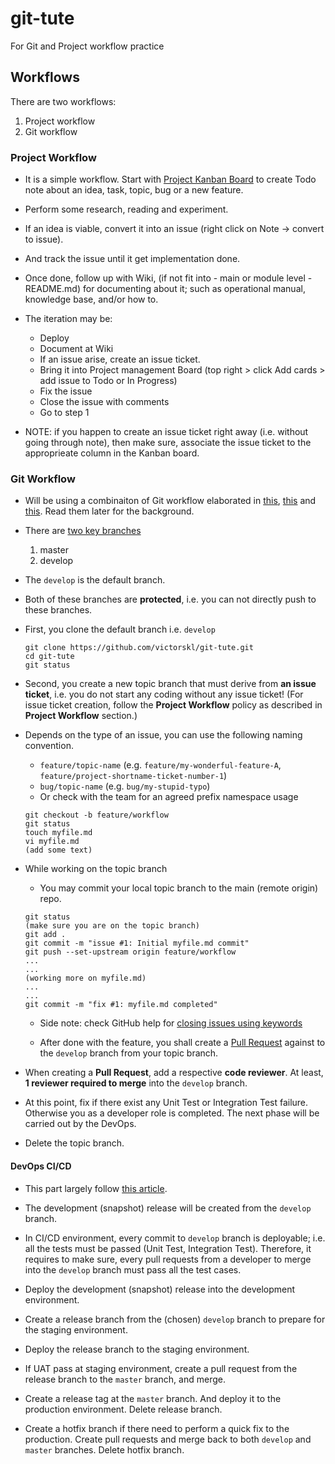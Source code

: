 # git-tute
For Git and Project workflow practice

## Workflows
There are two workflows:

1. Project workflow
2. Git workflow

### Project Workflow

- It is a simple workflow. Start with [Project Kanban Board](https://github.com/victorskl/git-tute/projects) to create Todo note about an idea, task, topic, bug or a new feature.

- Perform some research, reading and experiment. 

- If an idea is viable, convert it into an issue (right click on Note -> convert to issue). 

- And track the issue until it get implementation done. 

- Once done, follow up with Wiki, (if not fit into - main or module level - README.md) for documenting about it; such as operational manual, knowledge base, and/or how to.

- The iteration may be:

    - Deploy
    - Document at Wiki
    - If an issue arise, create an issue ticket.
	- Bring it into Project management Board 
	(top right > click Add cards > add issue to Todo or In Progress)
    - Fix the issue
    - Close the issue with comments
    - Go to step 1

- NOTE: if you happen to create an issue ticket right away (i.e. without going through note), then make sure, associate the issue ticket to the approprieate column in the Kanban board.

### Git Workflow

- Will be using a combinaiton of Git workflow elaborated in [this][1], [this][2] and [this][3]. Read them later for the background.

- There are [two key branches](https://github.com/victorskl/git-tute/branches) 
	1. master
	2. develop

- The `develop` is the default branch.

- Both of these branches are **protected**, i.e. you can not directly push to these branches.

- First, you clone the default branch i.e. `develop` 
	```
	git clone https://github.com/victorskl/git-tute.git
	cd git-tute
	git status
	```

- Second, you create a new topic branch that must derive from **an issue ticket**, i.e. you do not start any coding without any issue ticket! (For issue ticket creation, follow the **Project Workflow** policy as described in **Project Workflow** section.)

- Depends on the type of an issue, you can use the following naming convention.
	- `feature/topic-name` (e.g. `feature/my-wonderful-feature-A`, `feature/project-shortname-ticket-number-1`)
	- `bug/topic-name` (e.g. `bug/my-stupid-typo`)
	- Or check with the team for an agreed prefix namespace usage
	```
	git checkout -b feature/workflow
	git status
	touch myfile.md
	vi myfile.md
	(add some text)
	```

- While working on the topic branch 
	- You may commit your local topic branch to the main (remote origin) repo.
	```
	git status
	(make sure you are on the topic branch)
	git add .
	git commit -m "issue #1: Initial myfile.md commit"
	git push --set-upstream origin feature/workflow
	...
	...
	(working more on myfile.md)
	...
	...
	git commit -m "fix #1: myfile.md completed"
	```
	- Side note: check GitHub help for [closing issues using keywords](https://help.github.com/articles/closing-issues-using-keywords/)

	- After done with the feature, you shall create a [Pull Request](https://github.com/victorskl/git-tute/pulls) against to the `develop` branch from your topic branch.

- When creating a **Pull Request**, add a respective **code reviewer**. At least, **1 reviewer required to merge** into the `develop` branch.

- At this point, fix if there exist any Unit Test or Integration Test failure. Otherwise you as a developer role is completed. The next phase will be carried out by the DevOps.

- Delete the topic branch.

#### DevOps CI/CD

- This part largely follow [this article][1].

- The development (snapshot) release will be created from the `develop` branch. 

- In CI/CD environment, every commit to `develop` branch is deployable; i.e. all the tests must be passed (Unit Test, Integration Test). Therefore, it requires to make sure, every pull requests from a developer to merge into the `develop` branch must pass all the test cases.

- Deploy the development (snapshot) release into the development environment.

- Create a release branch from the (chosen) `develop` branch to prepare for the staging environment.

- Deploy the release branch to the staging environment.

- If UAT pass at staging environment, create a pull request from the release branch to the `master` branch, and merge.

- Create a release tag at the `master` branch. And deploy it to the production environment. Delete release branch.

- Create a hotfix branch if there need to perform a quick fix to the production. Create pull requests and merge back to both `develop` and `master` branches. Delete hotfix branch.


[1]: http://nvie.com/posts/a-successful-git-branching-model/
[2]: https://www.atlassian.com/git/tutorials/comparing-workflows
[3]: https://git-scm.com/book/en/v2/Git-Branching-Branching-Workflows